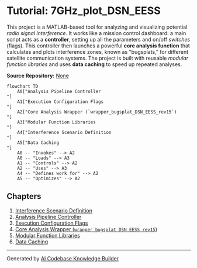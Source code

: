 # Tutorial: 7GHz_plot_DSN_EESS

This project is a MATLAB-based tool for analyzing and visualizing potential *radio signal interference*.
It works like a mission control dashboard: a main script acts as a **controller**, setting up all the parameters and on/off *switches* (flags).
This controller then launches a powerful **core analysis function** that calculates and plots interference zones, known as "bugsplats," for different satellite communication systems. The project is built with reusable *modular function libraries* and uses **data caching** to speed up repeated analyses.


**Source Repository:** [None](None)

```mermaid
flowchart TD
    A0["Analysis Pipeline Controller
"]
    A1["Execution Configuration Flags
"]
    A2["Core Analysis Wrapper (`wrapper_bugsplat_DSN_EESS_rev15`)
"]
    A3["Modular Function Libraries
"]
    A4["Interference Scenario Definition
"]
    A5["Data Caching
"]
    A0 -- "Invokes" --> A2
    A0 -- "Loads" --> A3
    A1 -- "Controls" --> A2
    A2 -- "Uses" --> A3
    A4 -- "Defines work for" --> A2
    A5 -- "Optimizes" --> A2
```

## Chapters

1. [Interference Scenario Definition
](01_interference_scenario_definition_.md)
2. [Analysis Pipeline Controller
](02_analysis_pipeline_controller_.md)
3. [Execution Configuration Flags
](03_execution_configuration_flags_.md)
4. [Core Analysis Wrapper (`wrapper_bugsplat_DSN_EESS_rev15`)
](04_core_analysis_wrapper___wrapper_bugsplat_dsn_eess_rev15___.md)
5. [Modular Function Libraries
](05_modular_function_libraries_.md)
6. [Data Caching
](06_data_caching_.md)


---

Generated by [AI Codebase Knowledge Builder](https://github.com/The-Pocket/Tutorial-Codebase-Knowledge)